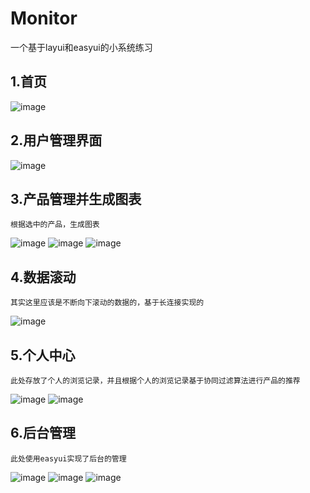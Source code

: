 # Monitor
一个基于layui和easyui的小系统练习
## 1.首页

![image](https://github.com/whl6785968/Monitor/tree/master/layuiPic/index.png)
## 2.用户管理界面
![image](https://github.com/whl6785968/Monitor/tree/master/layuiPic/userMana.png)
## 3.产品管理并生成图表
    根据选中的产品，生成图表
![image](https://github.com/whl6785968/Monitor/tree/master/layuiPic/chart.png)
![image](https://github.com/whl6785968/Monitor/tree/master/layuiPic/chart2.png)
![image](https://github.com/whl6785968/Monitor/tree/master/layuiPic/chart3.png)
## 4.数据滚动
    其实这里应该是不断向下滚动的数据的，基于长连接实现的
![image](https://github.com/whl6785968/Monitor/tree/master/layuiPic/dynamicChart.png)
## 5.个人中心
    此处存放了个人的浏览记录，并且根据个人的浏览记录基于协同过滤算法进行产品的推荐
![image](https://github.com/whl6785968/Monitor/tree/master/layuiPic/user.png)
![image](https://github.com/whl6785968/Monitor/tree/master/layuiPic/concurrent.png)
## 6.后台管理
    此处使用easyui实现了后台的管理
![image](https://github.com/whl6785968/Monitor/tree/master/layuiPic/backStage1.png)
![image](https://github.com/whl6785968/Monitor/tree/master/layuiPic/backStage2.png)
![image](https://github.com/whl6785968/Monitor/tree/master/layuiPic/backStage3.png)

